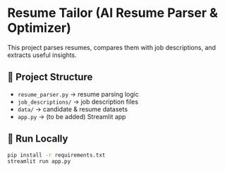 # Resume Tailor (AI Resume Parser & Optimizer)

This project parses resumes, compares them with job descriptions, and extracts useful insights.  

## 📂 Project Structure
- `resume_parser.py` → resume parsing logic
- `job_descriptions/` → job description files
- `data/` → candidate & resume datasets
- `app.py` → (to be added) Streamlit app

## 🚀 Run Locally
```bash
pip install -r requirements.txt
streamlit run app.py

